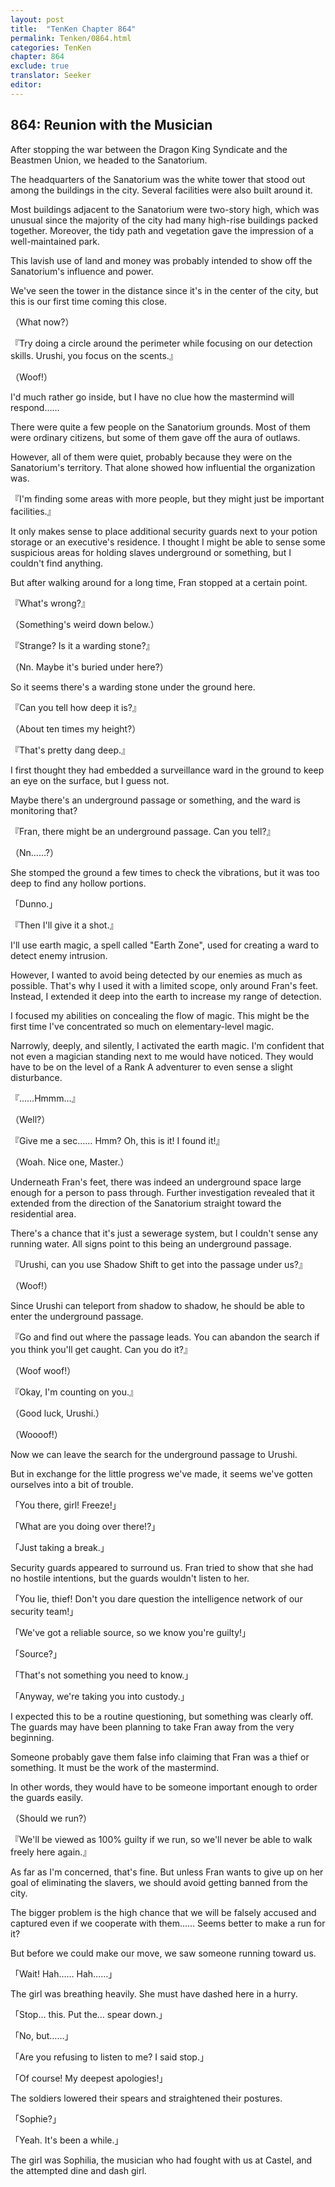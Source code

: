 ```yaml
---
layout: post
title:  "TenKen Chapter 864"
permalink: Tenken/0864.html
categories: TenKen
chapter: 864
exclude: true
translator: Seeker
editor: 
---
```

<h2>864: Reunion with the Musician</h2>

After stopping the war between the Dragon King Syndicate and the Beastmen Union, we headed to the Sanatorium.

The headquarters of the Sanatorium was the white tower that stood out among the buildings in the city. Several facilities were also built around it.

Most buildings adjacent to the Sanatorium were two-story high, which was unusual since the majority of the city had many high-rise buildings packed together. Moreover, the tidy path and vegetation gave the impression of a well-maintained park.

This lavish use of land and money was probably intended to show off the Sanatorium's influence and power.

We've seen the tower in the distance since it's in the center of the city, but this is our first time coming this close.

（What now?）

『Try doing a circle around the perimeter while focusing on our detection skills. Urushi, you focus on the scents.』

（Woof!）

I'd much rather go inside, but I have no clue how the mastermind will respond……

There were quite a few people on the Sanatorium grounds. Most of them were ordinary citizens, but some of them gave off the aura of outlaws.

However, all of them were quiet, probably because they were on the Sanatorium's territory. That alone showed how influential the organization was.

『I'm finding some areas with more people, but they might just be important facilities.』

It only makes sense to place additional security guards next to your potion storage or an executive's residence. I thought I might be able to sense some suspicious areas for holding slaves underground or something, but I couldn't find anything.

But after walking around for a long time, Fran stopped at a certain point.

『What's wrong?』

（Something's weird down below.）

『Strange? Is it a warding stone?』

（Nn. Maybe it's buried under here?）

So it seems there's a warding stone under the ground here.

『Can you tell how deep it is?』

（About ten times my height?）

『That's pretty dang deep.』

I first thought they had embedded a surveillance ward in the ground to keep an eye on the surface, but I guess not.

Maybe there's an underground passage or something, and the ward is monitoring that?

『Fran, there might be an underground passage. Can you tell?』

（Nn……?）

She stomped the ground a few times to check the vibrations, but it was too deep to find any hollow portions.

「Dunno.」

『Then I'll give it a shot.』

I'll use earth magic, a spell called "Earth Zone", used for creating a ward to detect enemy intrusion.

However, I wanted to avoid being detected by our enemies as much as possible. That's why I used it with a limited scope, only around Fran's feet. Instead, I extended it deep into the earth to increase my range of detection.

I focused my abilities on concealing the flow of magic. This might be the first time I've concentrated so much on elementary-level magic.

Narrowly, deeply, and silently, I activated the earth magic. I'm confident that not even a magician standing next to me would have noticed. They would have to be on the level of a Rank A adventurer to even sense a slight disturbance.

『……Hmmm…』

（Well?）

『Give me a sec…… Hmm? Oh, this is it! I found it!』

（Woah. Nice one, Master.）

Underneath Fran's feet, there was indeed an underground space large enough for a person to pass through. Further investigation revealed that it extended from the direction of the Sanatorium straight toward the residential area.

There's a chance that it's just a sewerage system, but I couldn't sense any running water. All signs point to this being an underground passage.

『Urushi, can you use Shadow Shift to get into the passage under us?』

（Woof!）

Since Urushi can teleport from shadow to shadow, he should be able to enter the underground passage.

『Go and find out where the passage leads. You can abandon the search if you think you'll get caught. Can you do it?』

（Woof woof!）

『Okay, I'm counting on you.』

（Good luck, Urushi.）

（Woooof!）

Now we can leave the search for the underground passage to Urushi.

But in exchange for the little progress we've made, it seems we've gotten ourselves into a bit of trouble.

「You there, girl! Freeze!」

「What are you doing over there!?」

「Just taking a break.」

Security guards appeared to surround us. Fran tried to show that she had no hostile intentions, but the guards wouldn't listen to her.

「You lie, thief! Don't you dare question the intelligence network of our security team!」

「We've got a reliable source, so we know you're guilty!」

「Source?」

「That's not something you need to know.」

「Anyway, we're taking you into custody.」

I expected this to be a routine questioning, but something was clearly off. The guards may have been planning to take Fran away from the very beginning.

Someone probably gave them false info claiming that Fran was a thief or something. It must be the work of the mastermind.

In other words, they would have to be someone important enough to order the guards easily.

（Should we run?）

『We'll be viewed as 100% guilty if we run, so we'll never be able to walk freely here again.』

As far as I'm concerned, that's fine. But unless Fran wants to give up on her goal of eliminating the slavers, we should avoid getting banned from the city.

The bigger problem is the high chance that we will be falsely accused and captured even if we cooperate with them…… Seems better to make a run for it?

But before we could make our move, we saw someone running toward us.

「Wait! Hah…… Hah……」

The girl was breathing heavily. She must have dashed here in a hurry.

「Stop… this. Put the… spear down.」

「No, but……」

「Are you refusing to listen to me? I said stop.」

「Of course! My deepest apologies!」

The soldiers lowered their spears and straightened their postures.

「Sophie?」

「Yeah. It's been a while.」

The girl was Sophilia, the musician who had fought with us at Castel, and the attempted dine and dash girl.



